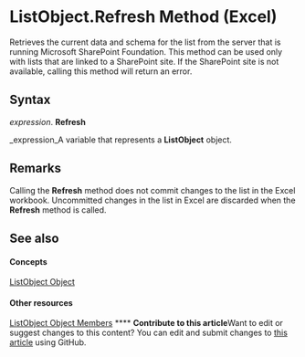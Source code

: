 
# ListObject.Refresh Method (Excel)

Retrieves the current data and schema for the list from the server that is running Microsoft SharePoint Foundation. This method can be used only with lists that are linked to a SharePoint site. If the SharePoint site is not available, calling this method will return an error.


## Syntax

 _expression_. **Refresh**

 _expression_A variable that represents a  **ListObject** object.


## Remarks

Calling the  **Refresh** method does not commit changes to the list in the Excel workbook. Uncommitted changes in the list in Excel are discarded when the **Refresh** method is called.


## See also


#### Concepts


 [ListObject Object](46de6c4f-8ce0-0c7d-da59-6e52f5eab612.md)
#### Other resources


 [ListObject Object Members](d34f895c-cf60-f644-866b-7b757716e7a6.md)
****   **Contribute to this article**Want to edit or suggest changes to this content? You can edit and submit changes to  [this article](https://github.com/jhershey00/VBA_Excel_Test/OpenXMLCon/articles/7827a116-0ba4-9855-e0e9-550a85d36ed3.md) using GitHub.

